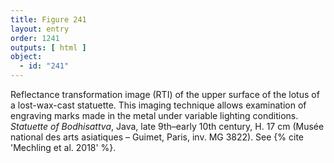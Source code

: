 ```yaml
---
title: Figure 241
layout: entry
order: 1241
outputs: [ html ]
object:
  - id: "241"
---
```


Reflectance transformation image (RTI) of the upper surface of the lotus of a lost-wax-cast statuette. This imaging technique allows examination of engraving marks made in the metal under variable lighting conditions. *Statuette of Bodhisattva*, Java, late 9th–early 10th century, H. 17 cm (Musée national des arts asiatiques – Guimet, Paris, inv. MG 3822). See {% cite 'Mechling et al. 2018' %}.
